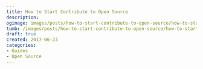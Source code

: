 ```yaml
---
title: How to Start Contribute to Open Source
description:
ogimage: images/posts/how-to-start-contribute-to-open-source/how-to-start-contribute-to-open-source-og.jpg
tumb: /images/posts/how-to-start-contribute-to-open-source/how-to-start-contribute-to-open-source
draft: true
created: 2017-06-23
categories:
- Guides
- Open Source
---
```

